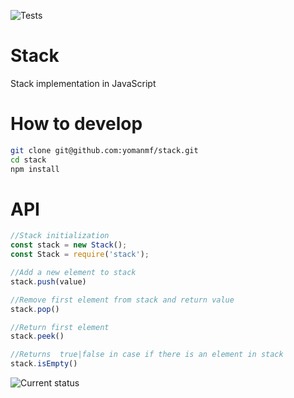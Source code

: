 ![Tests](https://travis-ci.org/yomanmf/stack.svg?branch=master)
# Stack
Stack implementation in JavaScript

# How to develop
```bash
git clone git@github.com:yomanmf/stack.git
cd stack
npm install
```

# API
```javascript
//Stack initialization
const stack = new Stack();
const Stack = require('stack');

//Add a new element to stack
stack.push(value)

//Remove first element from stack and return value
stack.pop()

//Return first element
stack.peek()

//Returns  true|false in case if there is an element in stack
stack.isEmpty() 
```
![Current status](http://i1.kym-cdn.com/photos/images/original/000/234/739/fa5.jpg)
